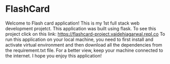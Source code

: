 # FlashCard
Welcome to Flash card application! 
This is my 1st full stack web development projetct.
This application was built using flask.
To see this project click on this link: https://flashcard-project.vaidehiagarwal.repl.co
To run this application on your local machine, you need to first install and activate virtual environment and then download all the dependencies from the requirement.txt file. For a better view, keep your machine connected to the internet. 
I hope you enjoy this application!
